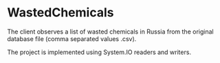 # WastedChemicals

The client observes a list of wasted chemicals in Russia from the original database file
(comma separated values .csv).

The project is implemented using System.IO readers and writers.
